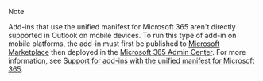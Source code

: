 ﻿> [!NOTE]
> Add-ins that use the unified manifest for Microsoft 365 aren't directly supported in Outlook on mobile devices. To run this type of add-in on mobile platforms, the add-in must first be published to [Microsoft Marketplace](https://appsource.microsoft.com/) then deployed in the [Microsoft 365 Admin Center](../publish/publish.md). For more information, see [Support for add-ins with the unified manifest for Microsoft 365](../outlook/outlook-mobile-addins.md#support-for-add-ins-with-the-unified-manifest-for-microsoft-365).
